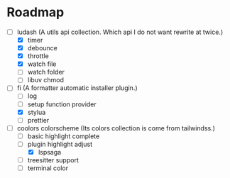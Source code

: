 # Roadmap

- [ ] ludash (A utils api collection. Which api I do not want rewrite at twice.)
	- [x] timer
	- [x] debounce
	- [x] throttle
	- [x] watch file
	- [ ] watch folder
	- [ ] libuv chmod
- [ ] fi (A formatter automatic installer plugin.)
	- [ ] log
	- [ ] setup function provider
	- [x] stylua
	- [ ] prettier
- [ ] coolors colorscheme (Its colors collection is come from tailwindss.)
	- [ ] basic highlight complete
	- [ ] plugin highlight adjust
		- [x] lspsaga
	- [ ] treesitter support
	- [ ] terminal color
